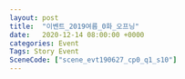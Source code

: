 ```yaml
---
layout: post
title:  "이벤트_2019여름_0화_오프닝"
date:   2020-12-14 08:00:00 +0000
categories: Event
Tags: Story Event
SceneCode: ["scene_evt190627_cp0_q1_s10"]
---
```

